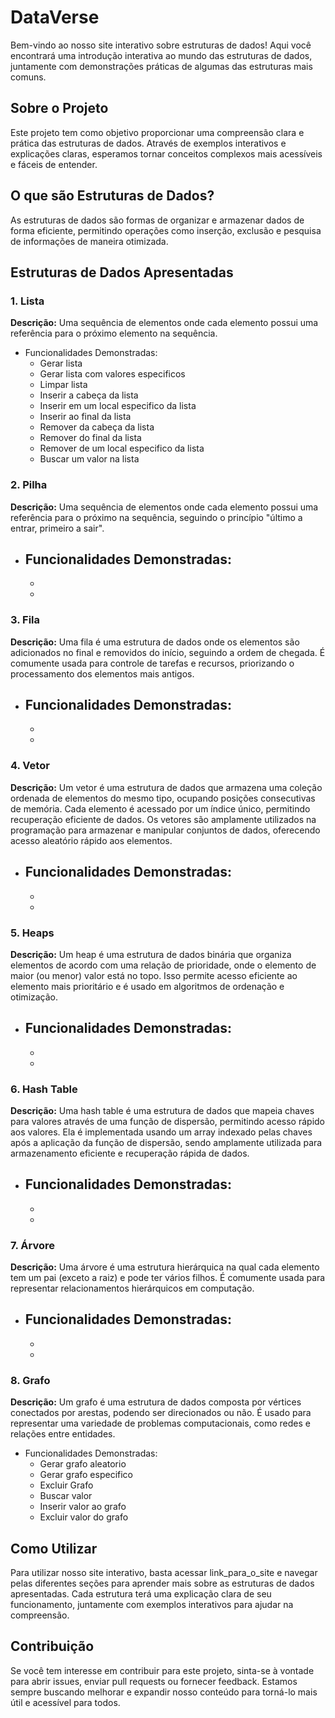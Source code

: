 # DataVerse

Bem-vindo ao nosso site interativo sobre estruturas de dados! Aqui você encontrará uma introdução interativa ao mundo das estruturas de dados, juntamente com demonstrações práticas de algumas das estruturas mais comuns.

## Sobre o Projeto

Este projeto tem como objetivo proporcionar uma compreensão clara e prática das estruturas de dados. Através de exemplos interativos e explicações claras, esperamos tornar conceitos complexos mais acessíveis e fáceis de entender.

## O que são Estruturas de Dados?

As estruturas de dados são formas de organizar e armazenar dados de forma eficiente, permitindo operações como inserção, exclusão e pesquisa de informações de maneira otimizada.

## Estruturas de Dados Apresentadas

### 1. Lista

**Descrição:** Uma sequência de elementos onde cada elemento possui uma referência para o próximo elemento na sequência.

- Funcionalidades Demonstradas:
    - Gerar lista
    - Gerar lista com valores especificos
    - Limpar lista
    - Inserir a cabeça da lista
    - Inserir em um local especifico da lista
    - Inserir ao final da lista
    - Remover da cabeça da lista
    - Remover do final da lista
    - Remover de um local especifico da lista
    - Buscar um valor na lista

### 2. Pilha

**Descrição:** Uma sequência de elementos onde cada elemento possui uma referência para o próximo na sequência, seguindo o princípio "último a entrar, primeiro a sair".

- Funcionalidades Demonstradas:
    - 
    - 
    - 

### 3. Fila

**Descrição:** Uma fila é uma estrutura de dados onde os elementos são adicionados no final e removidos do início, seguindo a ordem de chegada. É comumente usada para controle de tarefas e recursos, priorizando o processamento dos elementos mais antigos.

- Funcionalidades Demonstradas:
    - 
    - 
    - 

### 4. Vetor

**Descrição:** Um vetor é uma estrutura de dados que armazena uma coleção ordenada de elementos do mesmo tipo, ocupando posições consecutivas de memória. Cada elemento é acessado por um índice único, permitindo recuperação eficiente de dados. Os vetores são amplamente utilizados na programação para armazenar e manipular conjuntos de dados, oferecendo acesso aleatório rápido aos elementos.

- Funcionalidades Demonstradas:
    - 
    - 
    - 

### 5. Heaps

**Descrição:** Um heap é uma estrutura de dados binária que organiza elementos de acordo com uma relação de prioridade, onde o elemento de maior (ou menor) valor está no topo. Isso permite acesso eficiente ao elemento mais prioritário e é usado em algoritmos de ordenação e otimização.

- Funcionalidades Demonstradas:
    - 
    - 
    - 

### 6. Hash Table

**Descrição:** Uma hash table é uma estrutura de dados que mapeia chaves para valores através de uma função de dispersão, permitindo acesso rápido aos valores. Ela é implementada usando um array indexado pelas chaves após a aplicação da função de dispersão, sendo amplamente utilizada para armazenamento eficiente e recuperação rápida de dados.

- Funcionalidades Demonstradas:
    - 
    - 
    - 

### 7. Árvore

**Descrição:** Uma árvore é uma estrutura hierárquica na qual cada elemento tem um pai (exceto a raiz) e pode ter vários filhos. É comumente usada para representar relacionamentos hierárquicos em computação.

- Funcionalidades Demonstradas:
    - 
    - 
    - 

### 8. Grafo

**Descrição:** Um grafo é uma estrutura de dados composta por vértices conectados por arestas, podendo ser direcionados ou não. É usado para representar uma variedade de problemas computacionais, como redes e relações entre entidades.

- Funcionalidades Demonstradas:
    - Gerar grafo aleatorio
    - Gerar grafo especifico
    - Excluir Grafo
    - Buscar valor
    - Inserir valor ao grafo
    - Excluir valor do grafo

## Como Utilizar
Para utilizar nosso site interativo, basta acessar link_para_o_site e navegar pelas diferentes seções para aprender mais sobre as estruturas de dados apresentadas. Cada estrutura terá uma explicação clara de seu funcionamento, juntamente com exemplos interativos para ajudar na compreensão.

## Contribuição
Se você tem interesse em contribuir para este projeto, sinta-se à vontade para abrir issues, enviar pull requests ou fornecer feedback. Estamos sempre buscando melhorar e expandir nosso conteúdo para torná-lo mais útil e acessível para todos.